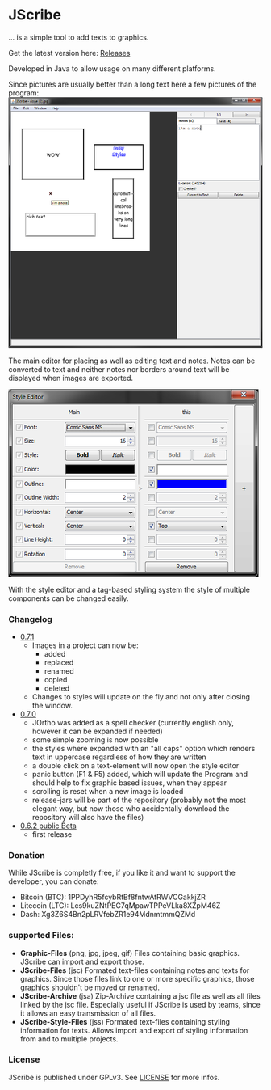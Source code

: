 # JScribe
... is a simple tool to add texts to graphics.

Get the latest version here: [Releases](https://github.com/friendlyOverlordDev/JScribe/releases)

Developed in Java to allow usage on many different platforms.

Since pictures are usually better than a long text here a few pictures of the program:
![main window](https://raw.githubusercontent.com/friendlyOverlordDev/JScribe/master/screenshot/mainWindow.png)

The main editor for placing as well as editing text and notes.
Notes can be converted to text and neither notes nor borders around text will be displayed when images are exported.

![the style editor](https://raw.githubusercontent.com/friendlyOverlordDev/JScribe/master/screenshot/styleEditor.png)

With the style editor and a tag-based styling system the style of multiple components can be changed easily.


### Changelog
* [0.7.1](https://github.com/friendlyOverlordDev/JScribe/releases/download/0.7.1/JScribe-0.7.1.zip "Download")
	* Images in a project can now be:
		- added
		- replaced
		- renamed
		- copied
		- deleted
	* Changes to styles will update on the fly and not only after closing the window.
* [0.7.0](https://github.com/friendlyOverlordDev/JScribe/releases/download/0.7.0/JScribe-0.7.0.zip "Download")
	* JOrtho was added as a spell checker (currently english only, however it can be expanded if needed)
	* some simple zooming is now possible
	* the styles where expanded with an "all caps" option which renders text in uppercase regardless of how they are written
	* a double click on a text-element will now open the style editor
	* panic button (F1 & F5) added, which will update the Program and should help to fix graphic based issues, when they appear
	* scrolling is reset when a new image is loaded
	* release-jars will be part of the repository
	(probably not the most elegant way, but now those who accidentally download the repository will also have the files)
* [0.6.2 public Beta](https://github.com/friendlyOverlordDev/JScribe/releases/download/0.6.2/JScribe.zip "Download")
	* first release


### Donation
While JScribe is completly free, if you like it and want to support the developer, you can donate:
* Bitcoin (BTC): 1PPDyhR5fcybRtBf8fntwAtRWVCGakkjZR
* Litecoin (LTC): Lcs9kuZNtPEC7qMpawTPPeVLka8XZpM46Z
* Dash: Xg3Z6S4Bn2pLRVfebZR1e94MdnmtmmQZMd


### supported Files:
* __Graphic-Files__ (png, jpg, jpeg, gif)
Files containing basic graphics. JScribe can import and export those.
* __JScribe-Files__ (jsc)
Formated text-files containing notes and texts for graphics.
Since those files link to one or more specific graphics, those graphics shouldn't be moved or renamed.
* __JScribe-Archive__ (jsa)
Zip-Archive containing a jsc file as well as all files linked by the jsc file.
Especially useful if JScribe is used by teams, since it allows an easy transmission of all files.
* __JScribe-Style-Files__ (jss)
Formated text-files containing styling information for texts.
Allows import and export of styling information from and to multiple projects.




### License
JScribe is published under GPLv3.
See [LICENSE](LICENSE) for more infos.


